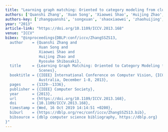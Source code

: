 ```yaml
---
title: "Learning graph matching: Oriented to category modeling from cluttered scenes"
authors: ['Quanshi Zhang', 'Xuan Song', 'Xiaowei Shao', 'Huijing Zhao', 'Ryosuke Shibasaki']
authors-key: ['zhangquanshi', 'songxuan', 'shaoxiaowei', 'zhaohuijing', 'shibasakiryosuke']
year: "2013"
article-link: "https://doi.org/10.1109/ICCV.2013.168"
venue: "ICCV"
bibex: "@inproceedings{DBLP:conf/iccv/ZhangSSZS13,
  author    = {Quanshi Zhang and
               Xuan Song and
               Xiaowei Shao and
               Huijing Zhao and
               Ryosuke Shibasaki},
  title     = {Learning Graph Matching: Oriented to Category Modeling from Cluttered
               Scenes},
  booktitle = {{IEEE} International Conference on Computer Vision, {ICCV} 2013, Sydney,
               Australia, December 1-8, 2013},
  pages     = {1329--1336},
  publisher = {{IEEE} Computer Society},
  year      = {2013},
  url       = {https://doi.org/10.1109/ICCV.2013.168},
  doi       = {10.1109/ICCV.2013.168},
  timestamp = {Wed, 16 Oct 2019 14:14:51 +0200},
  biburl    = {https://dblp.org/rec/conf/iccv/ZhangSSZS13.bib},
  bibsource = {dblp computer science bibliography, https://dblp.org}
}"
---
```

